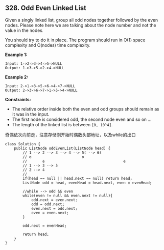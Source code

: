 ## 328. Odd Even Linked List

Given a singly linked list, group all odd nodes together followed by the even nodes. Please note here we are talking about the node number and not the value in the nodes.

You should try to do it in place. The program should run in O(1) space complexity and O(nodes) time complexity.

**Example 1:**

```
Input: 1->2->3->4->5->NULL
Output: 1->3->5->2->4->NULL
```

**Example 2:**

```
Input: 2->1->3->5->6->4->7->NULL
Output: 2->3->6->7->1->5->4->NULL
```

 

**Constraints:**

- The relative order inside both the even and odd groups should remain as it was in the input.
- The first node is considered odd, the second node even and so on ...
- The length of the linked list is between `[0, 10^4]`.



奇偶依次向前走，注意存储刚开始时偶数头部地址，以及while的出口



```
class Solution {
    public ListNode oddEvenList(ListNode head) {
        // 1 --> 2 --> 3 --> 4 --> 5( --> 6)
        // o                       o    
        //       e           						  e                 
        // 1 --> 3 --> 5
        // 2 --> 4
        //
        if(head == null || head.next == null) return head;
        ListNode odd = head, evenHead = head.next, even = evenHead;
        
        //while --> odd && even
        while(even != null && even.next != null){
            odd.next = even.next;
            odd = odd.next;
            even.next = odd.next;
            even = even.next;
        }
        
        odd.next = evenHead;
        
        return head;
    }
}
```

